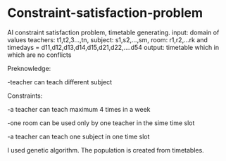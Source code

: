 # Constraint-satisfaction-problem
AI constraint satisfaction problem, timetable generating.
input: domain of values teachers: t1,t2,3...,tn, subject: s1,s2,...,sm, room: r1,r2,...rk and timedays = d11,d12,d13,d14,d15,d21,d22,....d54
output: timetable which in which are no conflicts     

Preknowledge: 

-teacher can teach different subject

Constraints:

-a teacher can teach maximum 4 times in a week 

-one room can be used only by one teacher in the sime time slot

-a teacher can teach one subject in one time slot

I used genetic algorithm. The population is created from timetables.
